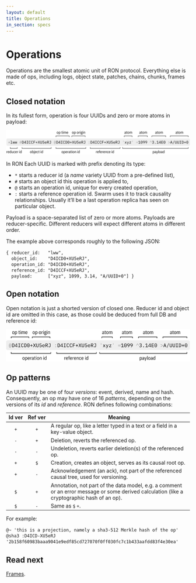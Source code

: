 ```yaml
---
layout: default
title: Operations
in_section: specs
---
```


# Operations

Operations are the smallest atomic unit of RON protocol. Everything else is made of ops, including logs, object state, patches, chains, chunks, frames etc.

## Closed notation

In its fullest form, operation is four UUIDs and zero or more atoms in payload:

<img class="fig" src="closed.png">

In RON Each UUID is marked with prefix denoting its type:

- `*` starts a reducer id (a *name* variety UUID from a pre-defined list),
- `#` starts an object id this operation is applied to,
- `@` starts an operation id, unique for every created operation,
- `:` starts a reference operation id. Swarm uses it to track causality relationships. Usually it’ll be a last operation replica has seen on particular object.

Payload is a space-separated list of zero or more atoms. Payloads are reducer-specific. Different reducers will expect different atoms in different order.

The example above corresponds roughly to the following JSON:

    { reducer_id:   "lww",
      object_id:    "D4ICD0+XU5eRJ",
      operation_id: "D4ICD0+XU5eRJ",
      reference_id: "D4ICCF+XU5eRJ",
      payload:      ["xyz", 1099, 3.14, "A/UUID+0"] }

## Open notation

Open notation is just a shorted version of closed one. Reducer id and object id are omitted in this case, as those could be deduced from full DB and reference id:

<img class="fig" src="open.png">

## Op patterns

An UUID may be one of four *versions*: event, derived, name and hash. Consequently, an op may have one of 16 *patterns*, depending on the versions of its *id* and *reference*. RON defines following combinations:

<table>
  <thead>
  <tr>
    <th>Id ver</th>
    <th>Ref ver</th>
    <th>Meaning</th>
  </tr>
  </thead>
  <tbody>
  <tr><td style="text-align: center"><code>+</code></td><td style="text-align: center"><code>+</code></td><td>A regular op, like a letter typed in a text or a field in a key-value object.</td></tr>
  <tr><td style="text-align: center"><code>-</code></td><td style="text-align: center"><code>+</code></td><td>Deletion, reverts the referenced op.</td></tr>
  <tr><td style="text-align: center"><code>-</code></td><td style="text-align: center"><code>-</code></td><td>Undeletion, reverts earlier deletion(s) of the referenced op.</td></tr>
  <tr><td style="text-align: center"><code>+</code></td><td style="text-align: center"><code>$</code></td><td>Creation, creates an object, serves as its causal root op.</td></tr>
  <tr><td style="text-align: center"><code>+</code></td><td style="text-align: center"><code>-</code></td><td>Acknowledgement (an ack), not part of the referenced causal tree, used for versioning.</td></tr>
  <tr><td style="text-align: center"><code>$</code></td><td style="text-align: center"><code>+</code></td><td>Annotation, not part of the data model, e.g. a comment or an error message or some derived calculation (like a cryptographic hash of an op).</td></tr>
  <tr><td style="text-align: center"><code>$</code></td><td style="text-align: center"><code>-</code></td><td>Same as <code>$</code> <code>+</code>.</td></tr>
  </tbody>
</table>

For example:

```
@~ 'this is a projection, namely a sha3-512 Merkle hash of the op'
@sha3 :D4ICD-XU5eRJ '2b158f60983baaa9041e9edf85cd727070f0ff030fc7c1b433aafdd83f4e30ea'
```

## Read next

[Frames](../frames/).